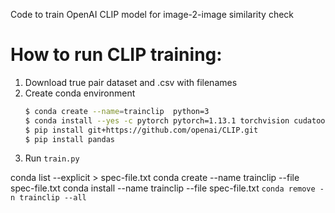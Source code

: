 Code to train OpenAI CLIP model for image-2-image similarity check


# How to run CLIP training:
1. Download true pair dataset and .csv with filenames
2. Create conda environment
    ```.bash
    $ conda create --name=trainclip  python=3
    $ conda install --yes -c pytorch pytorch=1.13.1 torchvision cudatoolkit=11.0
    $ pip install git+https://github.com/openai/CLIP.git
    $ pip install pandas
    ```
3. Run `train.py`

conda list --explicit > spec-file.txt
conda create --name trainclip --file spec-file.txt
conda install --name trainclip --file spec-file.txt
`conda remove -n trainclip --all`